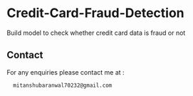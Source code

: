 # Credit-Card-Fraud-Detection
Build model to check whether credit card data is fraud or not

## Contact
For any enquiries please contact me at :
      
      mitanshubaranwal70232@gmail.com
